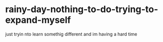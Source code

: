 # rainy-day-nothing-to-do-trying-to-expand-myself
just tryin nto learn somethig different and im having a hard time
